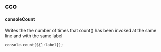 ## cco
#### consoleCount
Writes the the number of times that count() has been invoked at the same line and with the same label
```
console.count(${1:label});
```